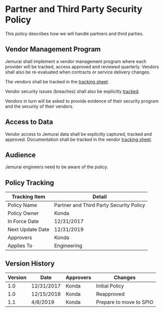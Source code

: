# Partner and Third Party Security Policy

This policy describes how we will handle partners and third parties.

## Vendor Management Program

Jemurai shall implement a vendor management program where each provider will be tracked, access approved and reviewed quarterly.  Vendors shall also be re-evaluated when contracts or service delivery changes.

The vendors shall be tracked in the [tracking sheet](../materials/vendor_tracking.csv).

Vendor security issues (breaches) shall also be explicitly [tracked](../materials/vendor_security_issue_tracking.csv).

Vendors in turn will be asked to provide evidence of their security program and the security of their vendors.

## Access to Data

Vendor access to Jemurai data shall be explicitly captured, tracked and approved.  Documentation shall be tracked in the vendor [tracking sheet](../materials/vendor_tracking.csv).

## Audience

Jemurai engineers need to be aware of the policy.

## Policy Tracking

| Tracking Item   | Detail |
|-----------------|--------|
| Policy Name     | Partner and Third Party Security Policy |
| Policy Owner    | Konda |
| In Force Date   | 12/31/2017 |
| Next Update Date     | 12/31/2019 |
| Approvers       | Konda |
| Applies To      | Engineering |

## Version History 

| Version | Date | Approvers | Changes | 
|--|--|--|--|
| 1.0 | 12/31/2017 | Konda | Initial Policy |
| 1.0 | 12/15/2018 | Konda | Reapproved |
| 1.1 | 4/8/2019 | Konda | Prepare to move to SPIO |